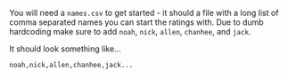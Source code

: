 You will need a `names.csv` to get started - it should a file with a long list
of comma separated names you can start the ratings with. Due to dumb hardcoding
make sure to add `noah`, `nick`, `allen`, `chanhee`, and `jack`. 

It should look something like...

`noah,nick,allen,chanhee,jack...`

